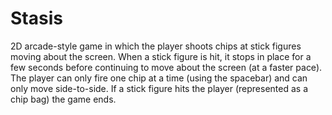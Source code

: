 # Stasis
2D arcade-style game in which the player shoots chips at stick figures moving about the screen. When a stick figure is hit, it stops in place for a few seconds before continuing to move about the screen (at a faster pace). The player can only fire one chip at a time (using the spacebar) and can only move side-to-side. If a stick figure hits the player (represented as a chip bag) the game ends.
